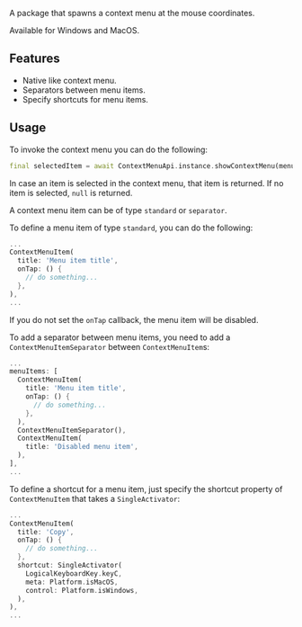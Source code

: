<!-- 
This README describes the package. If you publish this package to pub.dev,
this README's contents appear on the landing page for your package.

For information about how to write a good package README, see the guide for
[writing package pages](https://dart.dev/guides/libraries/writing-package-pages). 

For general information about developing packages, see the Dart guide for
[creating packages](https://dart.dev/guides/libraries/create-library-packages)
and the Flutter guide for
[developing packages and plugins](https://flutter.dev/developing-packages). 
-->

A package that spawns a context menu at the mouse coordinates.

Available for Windows and MacOS.

## Features

- Native like context menu.
- Separators between menu items.
- Specify shortcuts for menu items.

## Usage

To invoke the context menu you can do the following:

```dart
final selectedItem = await ContextMenuApi.instance.showContextMenu(menuItems: [...]);
```

In case an item is selected in the context menu, that item is returned. If no item is selected, `null` is returned.

A context menu item can be of type `standard` or `separator`. 

To define a menu item of type `standard`, you can do the following:

```dart
...
ContextMenuItem(
  title: 'Menu item title',
  onTap: () {
    // do something...
  },
),
...
```

If you do not set the `onTap` callback, the menu item will be disabled.

To add a separator between menu items, you need to add a `ContextMenuItemSeparator` between `ContextMenuItem`s:

```dart
...
menuItems: [
  ContextMenuItem(
    title: 'Menu item title',
    onTap: () {
      // do something...
    },
  ),
  ContextMenuItemSeparator(),
  ContextMenuItem(
    title: 'Disabled menu item',
  ),
],
...
```

To define a shortcut for a menu item, just specify the shortcut property of `ContextMenuItem` that takes a `SingleActivator`:

```dart
...
ContextMenuItem(
  title: 'Copy',
  onTap: () {
    // do something...
  },
  shortcut: SingleActivator(
    LogicalKeyboardKey.keyC,
    meta: Platform.isMacOS,
    control: Platform.isWindows,
  ),
),
...
```
